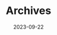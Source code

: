---
title: "Archives"
date: 2023-09-22
layout: "archives"
slug: "archives"
menu:
    main:
        weight: 2
        params: 
            icon: archives
---